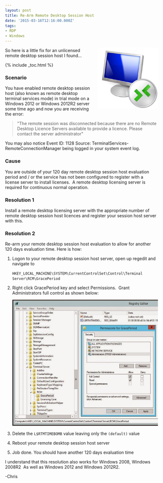 ```yaml
---
layout: post
title: Re-Arm Remote Desktop Session Host
date: '2015-03-16T12:16:00.000Z'
tags:
- RDP
- Windows
---
```

<img style="float: right; margin: 0px 0px 10px 10px;" alt="Modem Tweet" src="/images/Remote_desktop_connection_icon.png">
So here is a little fix for an unlicensed remote desktop session host I found...

{% include _toc.html %}

### Scenario

You have enabled remote desktop session host (also known as remote desktop terminal services mode) in trial mode on a Windows 2012 or Windows 2012R2 server some time ago and now you are receiving the error:  

>"The remote session was disconnected because there are no Remote Desktop Licence Servers available to provide a licence. Please contact the server administrator"

You may also notice Event ID: 1128 Source: TerminalServices-RemoteConnectionManager being logged in your system event log.  

### Cause

You are outside of your 120 day remote desktop session host evaluation period and / or the service has not been configured to register with a license server to install licenses.  A remote desktop licensing server is required for continuous normal operation.  

### Resolution 1

Install a remote desktop licensing server with the appropriate number of remote desktop session host licences and register your session host server with this.  

### Resolution 2

Re-arm your remote desktop session host evaluation to allow for another 120 days evaluation time. Here is how:  

1. Logon to your remote desktop session host server, open up regedit and navigate to

   `HKEY_LOCAL_MACHINE\SYSTEM\CurrentControlSet\Control\Terminal Server\RCM\GracePeriod`

2. Right click GracePeriod key and select Permissions.  Grant Administrators full control as shown below: 

   ![](/images/gp.jpg)

3. Delete the `L$RTMTIMEBOMB` value leaving only the `(default)` value
4. Reboot your remote desktop session host server
5. Job done. You should have another 120 days evaluation time 

I understand that this resolution also works for Windows 2008, Windows 2008R2  As well as Windows 2012 and Windows 2012R2.  

-Chris
